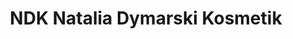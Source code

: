 ---
title: "NDK Natalia Dymarski Kosmetik"
url: /berlin/ndk-natalia-dymarski-kosmetik/
shop: Kosmetik
---